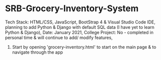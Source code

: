 # SRB-Grocery-Inventory-System

Tech Stack:        HTML/CSS, JavaScript, BootStrap 4 & Visual Studio Code IDE, planning to add Python & Django with default SQL data (I have yet to learn Python & Django),
Date:              January 2021,
College Project:   No - completed in personal time & will continue to add/ modify features,

1. Start by opening 'grocery-inventory.html' to start on the main page & to navigate through the app

